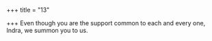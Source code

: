 +++
title = "13"

+++
Even though you are the support common to each and every one, Indra, we summon you to us.